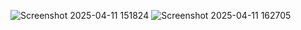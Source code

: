 
![Screenshot 2025-04-11 151824](https://github.com/user-attachments/assets/19027546-d7a8-4b41-bc05-65b6c8d5b891)
![Screenshot 2025-04-11 162705](https://github.com/user-attachments/assets/8da10075-fa4b-41a5-8955-075cede8672d)

